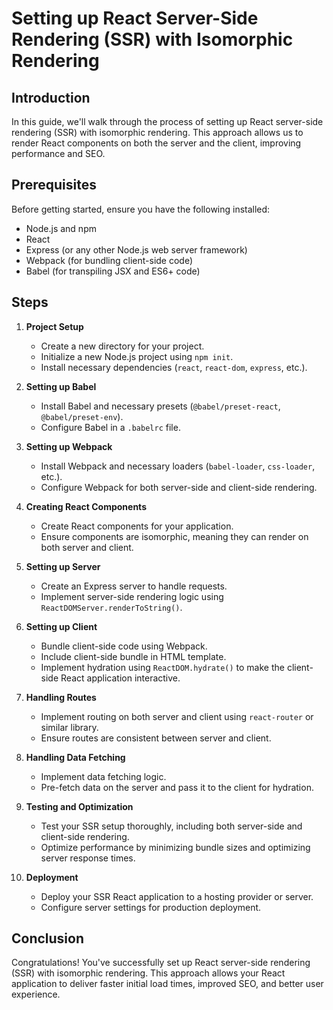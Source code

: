# Setting up React Server-Side Rendering (SSR) with Isomorphic Rendering

## Introduction

In this guide, we'll walk through the process of setting up React server-side rendering (SSR) with isomorphic rendering. This approach allows us to render React components on both the server and the client, improving performance and SEO.

## Prerequisites

Before getting started, ensure you have the following installed:

- Node.js and npm
- React
- Express (or any other Node.js web server framework)
- Webpack (for bundling client-side code)
- Babel (for transpiling JSX and ES6+ code)

## Steps

1. **Project Setup**
   - Create a new directory for your project.
   - Initialize a new Node.js project using `npm init`.
   - Install necessary dependencies (`react`, `react-dom`, `express`, etc.).

2. **Setting up Babel**
   - Install Babel and necessary presets (`@babel/preset-react`, `@babel/preset-env`).
   - Configure Babel in a `.babelrc` file.

3. **Setting up Webpack**
   - Install Webpack and necessary loaders (`babel-loader`, `css-loader`, etc.).
   - Configure Webpack for both server-side and client-side rendering.

4. **Creating React Components**
   - Create React components for your application.
   - Ensure components are isomorphic, meaning they can render on both server and client.

5. **Setting up Server**
   - Create an Express server to handle requests.
   - Implement server-side rendering logic using `ReactDOMServer.renderToString()`.

6. **Setting up Client**
   - Bundle client-side code using Webpack.
   - Include client-side bundle in HTML template.
   - Implement hydration using `ReactDOM.hydrate()` to make the client-side React application interactive.

7. **Handling Routes**
   - Implement routing on both server and client using `react-router` or similar library.
   - Ensure routes are consistent between server and client.

8. **Handling Data Fetching**
   - Implement data fetching logic.
   - Pre-fetch data on the server and pass it to the client for hydration.

9. **Testing and Optimization**
   - Test your SSR setup thoroughly, including both server-side and client-side rendering.
   - Optimize performance by minimizing bundle sizes and optimizing server response times.

10. **Deployment**
    - Deploy your SSR React application to a hosting provider or server.
    - Configure server settings for production deployment.

## Conclusion

Congratulations! You've successfully set up React server-side rendering (SSR) with isomorphic rendering. This approach allows your React application to deliver faster initial load times, improved SEO, and better user experience.
